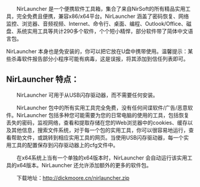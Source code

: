 
　　NirLauncher 是一个便携软件工具箱，集合了来自NirSoft的所有精品实用工具，完全免费且便携，兼容x86/x64平台。NirLauncher 涵盖了密码恢复、网络监控、浏览器、音频视频、Internet、命令行、桌面、编程、Outlook/Office、磁盘、系统实用工具等共计290多个软件，个个短小精悍，部分软件带了简体中文语言包。

NirLauncher 本身也是免安装的，你可以把它放在U盘中携带使用。温馨提示：某些杀毒软件报告部分小程序可能有病毒，这是误报，将其添加到信任列表即可。

## NirLauncher 特点：

　　NirLauncher 可用于从USB闪存驱动器，而不需要任何安装。

　　NirLauncher 包中的所有实用工具完全免费，没有任何间谍软件/广告/恶意软件。NirLauncher 包括多种您可能需要为您的日常电脑的使用的工具，包括恢复丢失的密码，监视网络，查看和提取存储在您的Web浏览器中的cookies、缓存以及其他信息，搜索文件系统，对于每一个包的实用工具，你可以很容易地运行，查看帮助文件，或跳转到相应实用工具的网页。当使用USB闪存驱动器，每一个实用工具的配置保存到闪存驱动器上的cfg文件中。

　　在x64系统上当有一个单独的x64版本时，NirLauncher 会自动运行该实用工具的x64版本。NirLauncher 还允许添加额外的更多的软件包。



　　下载地址：http://dickmoore.cn/nirlauncher.zip
